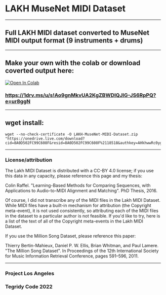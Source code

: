 # LAKH MuseNet MIDI Dataset

***

## Full LAKH MIDI dataset converted to MuseNet MIDI output format (9 instruments + drums)

***

## Make your own with the colab or download coverted output here:

[![Open In Colab][colab-badge]][colab-notebook]

[colab-notebook]: <https://colab.research.google.com/github/asigalov61/LAKH-MuseNet-MIDI-Dataset/blob/main/LAKH_MuseNet_MIDI_Dataset_Maker.ipynb>
[colab-badge]: <https://colab.research.google.com/assets/colab-badge.svg>

### https://1drv.ms/u/s!Ao9gnMkvUA2KgZBWDIQJIG-JS6RpPQ?e=ur8ggN

***

## wget install:

```
wget --no-check-certificate -O LAKH-MuseNet-MIDI-Dataset.zip "https://onedrive.live.com/download?cid=8A0D502FC99C608F&resid=8A0D502FC99C608F%2118518&authkey=AHkhwwRc0yg2QYY"
```

***

### License/attribution

The Lakh MIDI Dataset is distributed with a CC-BY 4.0 license; if you use this data in any capacity, please reference this page and my thesis:

Colin Raffel. "Learning-Based Methods for Comparing Sequences, with Applications to Audio-to-MIDI Alignment and Matching". PhD Thesis, 2016.

Of course, I did not transcribe any of the MIDI files in the Lakh MIDI Dataset. While MIDI files have a built-in mechanism for attribution (the Copyright meta-event), it is not used consistently, so attributing each of the MIDI files in the dataset to a particular author is not feasible. If you'd like to try, here is a list of the text of all of the Copyright meta-events in the Lakh MIDI Dataset.

If you use the Million Song Dataset, please reference this paper:

Thierry Bertin-Mahieux, Daniel P. W. Ellis, Brian Whitman, and Paul Lamere. "The Million Song Dataset". In Proceedings of the 12th International Society for Music Information Retrieval Conference, pages 591–596, 2011.

***

### Project Los Angeles

### Tegridy Code 2022
